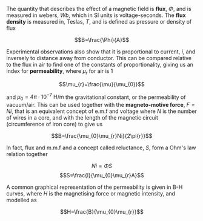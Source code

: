 The quantity that describes the effect of a magnetic field is **flux**, $\Phi$, and is measured in webers, $Wb$, which in SI units is voltage-seconds. The **flux density** is measured in, Teslas, $T$, and is defined as pressure or density of flux

$$B=\frac{\Phi}{A}$$

Experimental observations also show that it is proportional to current, $i$, and inversely to distance away from conductor. This can be compared relative to the flux in air to find one of the constants of proportionality, giving us an index for **permeability**, where $\mu_{r}$ for air is 1

$$\mu_{r}=\frac{\mu}{\mu_{0}}$$

and $\mu_{0}=4\pi\cdot{10^{-7}}\text{ H/m}$ the gravitational constant, or the permeability of vacuum/air. This can be used together with the **magneto-motive force**, $F=Ni$, that is an equivalent concept of e.m.f and voltage where $N$ is the number of wires in a core, and with the length of the magnetic circuit (circumference of iron core) to give us

$$B=\frac{\mu_{0}\mu_{r}Ni}{2\pi{r}}$$

In fact, flux and m.m.f and a concept called reluctance, $S$, form a Ohm's law relation together

$$Ni=\Phi{S}$$
$$S=\frac{l}{\mu_{0}\mu_{r}A}$$

A common graphical representation of the permeability is given in B-H curves, where $H$ is the magnetising force or magnetic intensity, and modelled as

$$H=\frac{B}{\mu_{0}\mu_{r}}$$
